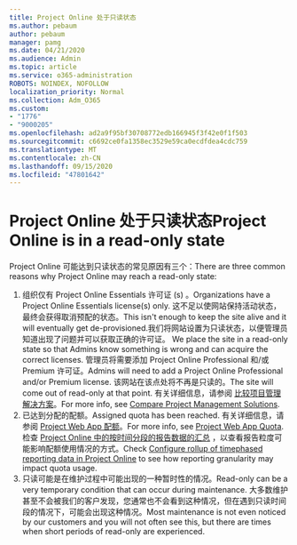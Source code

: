 ```yaml
---
title: Project Online 处于只读状态
ms.author: pebaum
author: pebaum
manager: pamg
ms.date: 04/21/2020
ms.audience: Admin
ms.topic: article
ms.service: o365-administration
ROBOTS: NOINDEX, NOFOLLOW
localization_priority: Normal
ms.collection: Adm_O365
ms.custom:
- "1776"
- "9000205"
ms.openlocfilehash: ad2a9f95bf30708772edb166945f3f42e0f1f503
ms.sourcegitcommit: c6692ce0fa1358ec3529e59ca0ecdfdea4cdc759
ms.translationtype: MT
ms.contentlocale: zh-CN
ms.lasthandoff: 09/15/2020
ms.locfileid: "47801642"
---
```

# <a name="project-online-is-in-a-read-only-state"></a><span data-ttu-id="95012-102">Project Online 处于只读状态</span><span class="sxs-lookup"><span data-stu-id="95012-102">Project Online is in a read-only state</span></span>

<span data-ttu-id="95012-103">Project Online 可能达到只读状态的常见原因有三个：</span><span class="sxs-lookup"><span data-stu-id="95012-103">There are three common reasons why Project Online may reach a read-only state:</span></span>

1. <span data-ttu-id="95012-104">组织仅有 Project Online Essentials 许可证 (s) 。</span><span class="sxs-lookup"><span data-stu-id="95012-104">Organizations have a Project Online Essentials license(s) only.</span></span> <span data-ttu-id="95012-105">这不足以使网站保持活动状态，最终会获得取消预配的状态。</span><span class="sxs-lookup"><span data-stu-id="95012-105">This isn't enough to keep the site alive and it will eventually get de-provisioned.</span></span><span data-ttu-id="95012-106">我们将网站设置为只读状态，以便管理员知道出现了问题并可以获取正确的许可证。</span><span class="sxs-lookup"><span data-stu-id="95012-106"> We place the site in a read-only state so that Admins know something is wrong and can acquire the correct licenses.</span></span> <span data-ttu-id="95012-107">管理员将需要添加 Project Online Professional 和/或 Premium 许可证。</span><span class="sxs-lookup"><span data-stu-id="95012-107">Admins will need to add a Project Online Professional and/or Premium license.</span></span> <span data-ttu-id="95012-108">该网站在该点处将不再是只读的。</span><span class="sxs-lookup"><span data-stu-id="95012-108">The site will come out of read-only at that point.</span></span> <span data-ttu-id="95012-109">有关详细信息，请参阅 [比较项目管理解决方案](https://products.office.com/project/compare-microsoft-project-management-software?tab=1)。</span><span class="sxs-lookup"><span data-stu-id="95012-109">For more info, see [Compare Project Management Solutions](https://products.office.com/project/compare-microsoft-project-management-software?tab=1).</span></span>
2. <span data-ttu-id="95012-110">已达到分配的配额。</span><span class="sxs-lookup"><span data-stu-id="95012-110">Assigned quota has been reached.</span></span> <span data-ttu-id="95012-111">有关详细信息，请参阅 [Project Web App 配额](https://docs.microsoft.com/projectonline/tune-project-online-performance#project-web-app-quota)。</span><span class="sxs-lookup"><span data-stu-id="95012-111">For more info, see [Project Web App Quota](https://docs.microsoft.com/projectonline/tune-project-online-performance#project-web-app-quota).</span></span> <span data-ttu-id="95012-112">检查 [Project Online 中的按时间分段的报告数据的汇总](https://docs.microsoft.com/ProjectOnline/configure-rollup-of-timephased-reporting-data-in-project-online) ，以查看报告粒度可能影响配额使用情况的方式。</span><span class="sxs-lookup"><span data-stu-id="95012-112">Check [Configure rollup of timephased reporting data in Project Online](https://docs.microsoft.com/ProjectOnline/configure-rollup-of-timephased-reporting-data-in-project-online) to see how reporting granularity may impact quota usage.</span></span>
3. <span data-ttu-id="95012-113">只读可能是在维护过程中可能出现的一种暂时性的情况。</span><span class="sxs-lookup"><span data-stu-id="95012-113">Read-only can be a very temporary condition that can occur during maintenance.</span></span> <span data-ttu-id="95012-114">大多数维护甚至不会被我们的客户发现，您通常也不会看到这种情况，但在遇到只读时间段的情况下，可能会出现这种情况。</span><span class="sxs-lookup"><span data-stu-id="95012-114">Most maintenance is not even noticed by our customers and you will not often see this, but there are times when short periods of read-only are experienced.</span></span>
